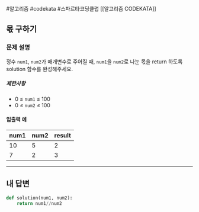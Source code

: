 #알고리즘 #codekata #스파르타코딩클럽 [[알고리즘 CODEKATA]]

## 몫 구하기

### 문제 설명

정수 `num1`, `num2`가 매개변수로 주어질 때, `num1`을 `num2`로 나눈 몫을 return 하도록 solution 함수를 완성해주세요.

##### 제한사항
- 0 ≤ `num1` ≤ 100
- 0 ≤ `num2` ≤ 100

#### 입출력 예

| num1 | num2 | result |
| ---- | ---- | ------ |
| 10   | 5    | 2      |
| 7    | 2    | 3      |

---

## 내 답변

```python
def solution(num1, num2):
    return num1//num2
```
 